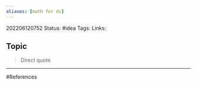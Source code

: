 ```yaml
---
aliases: [math for ds]
---
```

202206120752
Status: #idea
Tags: 
Links:
## Topic
>Direct quote


___
#References
